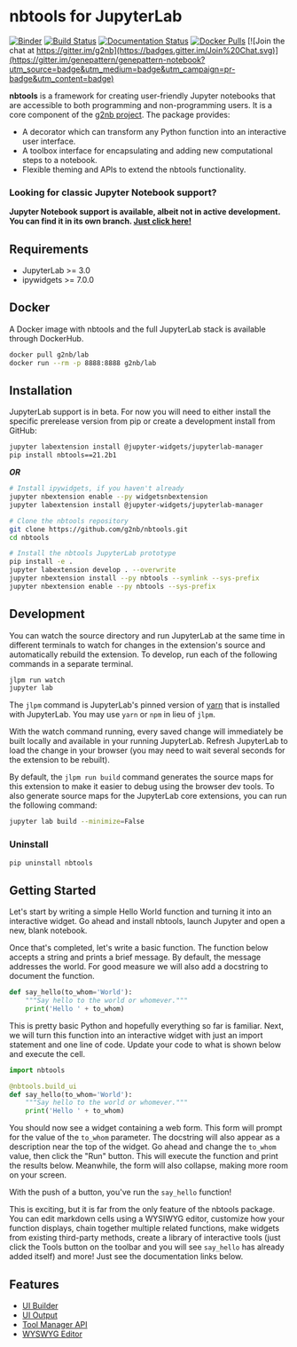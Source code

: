 # nbtools for JupyterLab

[![Binder](https://mybinder.org/badge_logo.svg)](https://mybinder.org/v2/gh/g2nb/nbtools/lab?urlpath=lab)
[![Build Status](https://travis-ci.org/g2nb/nbtools.svg?branch=lab)](https://travis-ci.org/genepattern/nbtools)
[![Documentation Status](https://img.shields.io/badge/docs-latest-brightgreen.svg?style=flat)](https://gpnotebook-website-docs.readthedocs.io/en/latest/)
[![Docker Pulls](https://img.shields.io/docker/pulls/genepattern/genepattern-notebook.svg)](https://hub.docker.com/r/genepattern/lab/)
[![Join the chat at https://gitter.im/g2nb](https://badges.gitter.im/Join%20Chat.svg)](https://gitter.im/genepattern/genepattern-notebook?utm_source=badge&utm_medium=badge&utm_campaign=pr-badge&utm_content=badge)
<!--- ![Github Actions Status](https://github.com/g2nb/nbtools/workflows/Build/badge.svg) -->

**nbtools** is a framework for creating user-friendly Jupyter notebooks that are accessible to both programming and non-programming users. It is a core component of the [g2nb project](https://notebook.genepattern.org). The package provides:

* A decorator which can transform any Python function into an interactive user interface.
* A toolbox interface for encapsulating and adding new computational steps to a notebook.
* Flexible theming and APIs to extend the nbtools functionality.

### **Looking for classic Jupyter Notebook support?**
**Jupyter Notebook support is available, albeit not in active development. You can find it in its own branch. [Just click here!](https://github.com/g2nb/nbtools/tree/notebook)**


## Requirements

* JupyterLab >= 3.0
* ipywidgets >= 7.0.0

## Docker

A Docker image with nbtools and the full JupyterLab stack is available through DockerHub.

```bash
docker pull g2nb/lab
docker run --rm -p 8888:8888 g2nb/lab
```

## Installation

JupyterLab support is in beta. For now you will need to either install the specific prerelease version from pip or 
create a development install from GitHub:

```bash
jupyter labextension install @jupyter-widgets/jupyterlab-manager
pip install nbtools==21.2b1
```

***OR***

```bash
# Install ipywidgets, if you haven't already
jupyter nbextension enable --py widgetsnbextension
jupyter labextension install @jupyter-widgets/jupyterlab-manager

# Clone the nbtools repository
git clone https://github.com/g2nb/nbtools.git
cd nbtools

# Install the nbtools JupyterLab prototype
pip install -e .
jupyter labextension develop . --overwrite
jupyter nbextension install --py nbtools --symlink --sys-prefix
jupyter nbextension enable --py nbtools --sys-prefix
```


## Development

You can watch the source directory and run JupyterLab at the same time in different terminals to watch for changes in 
the extension's source and automatically rebuild the extension. To develop, run each of the following commands in a 
separate terminal. 

```bash
jlpm run watch
jupyter lab
```

The `jlpm` command is JupyterLab's pinned version of [yarn](https://yarnpkg.com/) that is installed with JupyterLab. You 
may use `yarn` or `npm` in lieu of `jlpm`.

With the watch command running, every saved change will immediately be built locally and available in your running 
JupyterLab. Refresh JupyterLab to load the change in your browser (you may need to wait several seconds for the 
extension to be rebuilt).

By default, the `jlpm run build` command generates the source maps for this extension to make it easier to debug using 
the browser dev tools. To also generate source maps for the JupyterLab core extensions, you can run the following command:

```bash
jupyter lab build --minimize=False
```

### Uninstall

```bash
pip uninstall nbtools
```

## Getting Started

Let's start by writing a simple Hello World function and turning it into an interactive widget. Go ahead and install nbtools, launch
Jupyter and open a new, blank notebook.

Once that's completed, let's write a basic function. The function below accepts a string and prints a brief message. By default, the message addresses the world. For good measure we will also add a docstring to document the function.

```python
def say_hello(to_whom='World'):
    """Say hello to the world or whomever."""
    print('Hello ' + to_whom)
```

This is pretty basic Python and hopefully everything so far is familiar. Next, we will turn this function into an interactive widget with just an import statement and one line of code. Update your code to what is shown below and execute the cell.

```python
import nbtools

@nbtools.build_ui
def say_hello(to_whom='World'):
    """Say hello to the world or whomever."""
    print('Hello ' + to_whom)
```

You should now see a widget containing a web form. This form will prompt for the value of the `to_whom` parameter. The docstring will also appear as a description near the top of the widget. Go ahead and change the `to_whom` value, then click the "Run" button. This will execute the function and print the results below. Meanwhile, the form will also collapse, making more room on your screen.

With the push of a button, you've run the `say_hello` function!

This is exciting, but it is far from the only feature of the nbtools package. You can edit markdown cells using a WYSIWYG editor, customize how your function displays, chain together multiple related functions, make widgets from existing third-party methods, create a library of interactive tools (just click the Tools button on the toolbar and you will see `say_hello` has already added itself) and more! Just see the documentation links below.

## Features

* [UI Builder](docs/uibuilder.md)
* [UI Output](docs/uioutput.md)
* [Tool Manager API](docs/toolmanager.md)
* [WYSWYG Editor](docs/wysiwyg.md)
